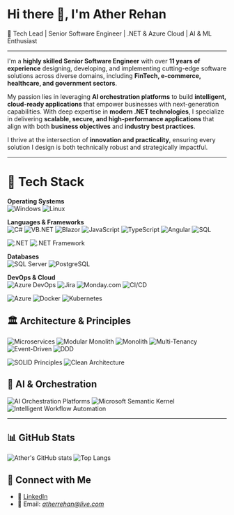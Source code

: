 # Hi there 👋, I'm Ather Rehan  

🚀 Tech Lead | Senior Software Engineer | .NET & Azure Cloud | AI & ML Enthusiast  

---

I'm a **highly skilled Senior Software Engineer** with over **11 years of experience** designing, developing, and implementing cutting-edge software solutions across diverse domains, including **FinTech, e-commerce, healthcare, and government sectors**.  

My passion lies in leveraging **AI orchestration platforms** to build **intelligent, cloud-ready applications** that empower businesses with next-generation capabilities. With deep expertise in **modern .NET technologies**, I specialize in delivering **scalable, secure, and high-performance applications** that align with both **business objectives** and **industry best practices**.  

I thrive at the intersection of **innovation and practicality**, ensuring every solution I design is both technically robust and strategically impactful.

---

# 🧰 Tech Stack

**Operating Systems**  
![Windows](https://img.shields.io/badge/Windows-0078D6?style=flat&logo=windows&logoColor=white)  ![Linux](https://img.shields.io/badge/Linux-FCC624?style=flat&logo=linux&logoColor=black)  


**Languages & Frameworks**  
![C#](https://img.shields.io/badge/C%23-239120?style=flat&logo=c-sharp&logoColor=white) ![VB.NET](https://img.shields.io/badge/VB.NET-5C2D91?style=flat&logo=visual-basic&logoColor=white)  ![Blazor](https://img.shields.io/badge/Blazor-5C2D91?style=flat&logo=blazor&logoColor=white)  ![JavaScript](https://img.shields.io/badge/JavaScript-F7DF1E?style=flat&logo=javascript&logoColor=black)  ![TypeScript](https://img.shields.io/badge/TypeScript-3178C6?style=flat&logo=typescript&logoColor=white)  ![Angular](https://img.shields.io/badge/Angular-DD0031?style=flat&logo=angular&logoColor=white) ![SQL](https://img.shields.io/badge/SQL-CC2927?style=flat&logo=microsoft-sql-server&logoColor=white)   

![.NET](https://img.shields.io/badge/.NET-512BD4?style=flat&logo=dotnet&logoColor=white) ![.NET Framework](https://img.shields.io/badge/.NET%20Framework-68217A?style=flat&logo=dotnet&logoColor=white)  


**Databases**  
![SQL Server](https://img.shields.io/badge/SQL%20Server-CC2927?style=flat&logo=microsoft-sql-server&logoColor=white)  ![PostgreSQL](https://img.shields.io/badge/PostgreSQL-4169E1?style=flat&logo=postgresql&logoColor=white)  


**DevOps & Cloud**  
![Azure DevOps](https://img.shields.io/badge/Azure%20DevOps-0078D4?style=flat&logo=azure-devops&logoColor=white)  ![Jira](https://img.shields.io/badge/Jira-0052CC?style=flat&logo=jira&logoColor=white)  ![Monday.com](https://img.shields.io/badge/Monday.com-ff3d00?style=flat&logo=monday&logoColor=white)  ![CI/CD](https://img.shields.io/badge/CI%2FCD-2088FF?style=flat&logo=github-actions&logoColor=white)

![Azure](https://img.shields.io/badge/Microsoft%20Azure-0078D4?style=flat&logo=microsoft-azure&logoColor=white)  ![Docker](https://img.shields.io/badge/Docker-2496ED?style=flat&logo=docker&logoColor=white)  ![Kubernetes](https://img.shields.io/badge/Kubernetes-326CE5?style=flat&logo=kubernetes&logoColor=white)  


## 🏛 Architecture & Principles

![Microservices](https://img.shields.io/badge/Microservices-5CDB95?style=flat&logo=appveyor&logoColor=white) ![Modular Monolith](https://img.shields.io/badge/Modular%20Monolith-379683?style=flat&logo=appveyor&logoColor=white) ![Monolith](https://img.shields.io/badge/Monolith-05386B?style=flat&logo=appveyor&logoColor=white)  ![Multi-Tenancy](https://img.shields.io/badge/Multi--Tenancy-SaaS-8EE4AF?style=flat) ![Event-Driven](https://img.shields.io/badge/Event-Driven-05386B?style=flat&logo=appveyor&logoColor=white)  ![DDD](https://img.shields.io/badge/Domain-Driven%20Design-379683?style=flat&logo=appveyor&logoColor=white)  

![SOLID Principles](https://img.shields.io/badge/SOLID%20Principles-5CDB95?style=flat&logo=appveyor&logoColor=white) ![Clean Architecture](https://img.shields.io/badge/Clean%20Architecture-8EE4AF?style=flat&logo=appveyor&logoColor=white)   
 

## 🤖 AI & Orchestration

![AI Orchestration Platforms](https://img.shields.io/badge/AI%20Orchestration%20Platforms-FF6F61?style=flat) ![Microsoft Semantic Kernel](https://img.shields.io/badge/Microsoft%20Semantic%20Kernel-0078D4?style=flat)  ![Intelligent Workflow Automation](https://img.shields.io/badge/Intelligent%20Workflow%20Automation-5CDB95?style=flat)  
 
---

## 📊 GitHub Stats
![Ather's GitHub stats](https://github-readme-stats.vercel.app/api?username=atherrehan&show_icons=true&theme=radical)
![Top Langs](https://github-readme-stats.vercel.app/api/top-langs/?username=atherrehan&layout=compact&theme=radical)  

## 🤝 Connect with Me
- 💼 [LinkedIn](https://www.linkedin.com/in/atherrehan)  
- 📧 Email: *atherrehan@live.com*  
